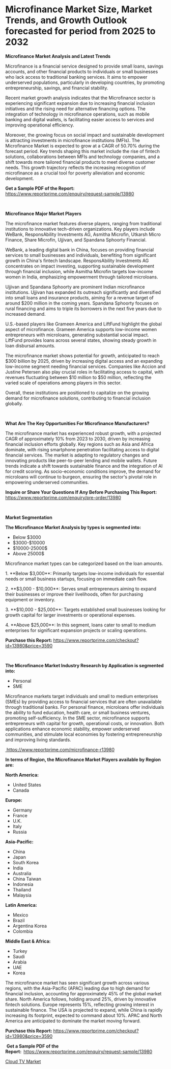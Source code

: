 <p><h1>Microfinance Market Size, Market Trends, and Growth Outlook forecasted for period from 2025 to 2032</h1></p><p><strong>Microfinance Market Analysis and Latest Trends</strong></p>
<p><p>Microfinance is a financial service designed to provide small loans, savings accounts, and other financial products to individuals or small businesses who lack access to traditional banking services. It aims to empower underserved populations, particularly in developing countries, by promoting entrepreneurship, savings, and financial stability. </p><p>Recent market growth analysis indicates that the Microfinance sector is experiencing significant expansion due to increasing financial inclusion initiatives and the rising need for alternative financing options. The integration of technology in microfinance operations, such as mobile banking and digital wallets, is facilitating easier access to services and improving operational efficiency. </p><p>Moreover, the growing focus on social impact and sustainable development is attracting investments in microfinance institutions (MFIs). The Microfinance Market is expected to grow at a CAGR of 50.70% during the forecast period. Key trends shaping this market include the rise of fintech solutions, collaborations between MFIs and technology companies, and a shift towards more tailored financial products to meet diverse customer needs. This growth trajectory reflects the increasing recognition of microfinance as a crucial tool for poverty alleviation and economic development.</p></p>
<p><strong>Get a Sample PDF of the Report:&nbsp;</strong> <a href="https://www.reportprime.com/enquiry/request-sample/13980?utm_campaign=2749&utm_medium=2&utm_source=Github&utm_content=ia&utm_term=20032025&utm_id=microfinance">https://www.reportprime.com/enquiry/request-sample/13980</a></p>
<p>&nbsp;</p>
<p><strong>Microfinance Major Market Players</strong></p>
<p><p>The microfinance market features diverse players, ranging from traditional institutions to innovative tech-driven organizations. Key players include WeBank, ResponsAbility Investments AG, Asmitha Microfin, Utkarsh Micro Finance, Share Microfin, Ujjivan, and Spandana Sphoorty Financial. </p><p>WeBank, a leading digital bank in China, focuses on providing financial services to small businesses and individuals, benefiting from significant growth in China's fintech landscape. ResponsAbility Investments AG concentrates on impact investing, supporting sustainable development through financial inclusion, while Asmitha Microfin targets low-income women in India, emphasizing empowerment through tailored microloans.</p><p>Ujjivan and Spandana Sphoorty are prominent Indian microfinance institutions. Ujjivan has expanded its outreach significantly and diversified into small loans and insurance products, aiming for a revenue target of around $200 million in the coming years. Spandana Sphoorty focuses on rural financing and aims to triple its borrowers in the next five years due to increased demand.</p><p>U.S.-based players like Grameen America and LiftFund highlight the global aspect of microfinance. Grameen America supports low-income women entrepreneurs with microloans, generating substantial social impact. LiftFund provides loans across several states, showing steady growth in loan disbursal amounts.</p><p>The microfinance market shows potential for growth, anticipated to reach $300 billion by 2025, driven by increasing digital access and an expanding low-income segment needing financial services. Companies like Accion and Justine Petersen also play crucial roles in facilitating access to capital, with revenues fluctuating between $10 million to $50 million, reflecting the varied scale of operations among players in this sector. </p><p>Overall, these institutions are positioned to capitalize on the growing demand for microfinance solutions, contributing to financial inclusion globally.</p></p>
<p>&nbsp;</p>
<p><strong>What Are The Key Opportunities For Microfinance Manufacturers?</strong></p>
<p><p>The microfinance market has experienced robust growth, with a projected CAGR of approximately 10% from 2023 to 2030, driven by increasing financial inclusion efforts globally. Key regions such as Asia and Africa dominate, with rising smartphone penetration facilitating access to digital financial services. The market is adapting to regulatory changes and innovating products like peer-to-peer lending and mobile wallets. Future trends indicate a shift towards sustainable finance and the integration of AI for credit scoring. As socio-economic conditions improve, the demand for microloans will continue to burgeon, ensuring the sector's pivotal role in empowering underserved communities.</p></p>
<p><strong>Inquire or Share Your Questions If Any Before Purchasing This Report:</strong> <a href="https://www.reportprime.com/enquiry/pre-order/13980?utm_campaign=2749&utm_medium=2&utm_source=Github&utm_content=ia&utm_term=20032025&utm_id=microfinance">https://www.reportprime.com/enquiry/pre-order/13980</a></p>
<p>&nbsp;</p>
<p><strong>Market Segmentation</strong></p>
<p><strong>The Microfinance Market Analysis by types is segmented into:</strong></p>
<p><ul><li>Below $3000</li><li>$3000-$10000</li><li>$10000-25000$</li><li>Above 25000$</li></ul></p>
<p><p>Microfinance market types can be categorized based on the loan amounts. </p><p>1. **Below $3,000**: Primarily targets low-income individuals for essential needs or small business startups, focusing on immediate cash flow.</p><p>   </p><p>2. **$3,000 - $10,000**: Serves small entrepreneurs aiming to expand their businesses or improve their livelihoods, often for purchasing equipment or inventory.</p><p>3. **$10,000 - $25,000**: Targets established small businesses looking for growth capital for larger investments or operational expenses.</p><p>4. **Above $25,000**: In this segment, loans cater to small to medium enterprises for significant expansion projects or scaling operations.</p></p>
<p><strong>Purchase this Report:&nbsp;</strong><a href="https://www.reportprime.com/checkout?id=13980&price=3590&utm_campaign=2749&utm_medium=2&utm_source=Github&utm_content=ia&utm_term=20032025&utm_id=microfinance">https://www.reportprime.com/checkout?id=13980&price=3590</a></p>
<p>&nbsp;</p>
<p><strong>The Microfinance Market Industry Research by Application is segmented into:</strong></p>
<p><ul><li>Personal</li><li>SME</li></ul></p>
<p><p>Microfinance markets target individuals and small to medium enterprises (SMEs) by providing access to financial services that are often unavailable through traditional banks. For personal finance, microloans offer individuals the ability to fund education, health care, or small business ventures, promoting self-sufficiency. In the SME sector, microfinance supports entrepreneurs with capital for growth, operational costs, or innovation. Both applications enhance economic stability, empower underserved communities, and stimulate local economies by fostering entrepreneurship and improving living standards.</p></p>
<p><a href="https://www.reportprime.com/microfinance-r13980?utm_campaign=2749&utm_medium=2&utm_source=Github&utm_content=ia&utm_term=20032025&utm_id=microfinance">&nbsp;https://www.reportprime.com/microfinance-r13980</a></p>
<p><strong>In terms of Region, the Microfinance Market Players available by Region are:</strong></p>
<p>
    <p> <strong> North America: </strong>
        <ul>
            <li>United States</li>
            <li>Canada</li>
        </ul>
        </p> 
    <p> <strong> Europe: </strong>
        <ul>
            <li>Germany</li>
            <li>France</li>
            <li>U.K.</li>
            <li>Italy</li>
            <li>Russia</li>
        </ul>
        </p> 
    <p> <strong> Asia-Pacific: </strong>
        <ul>
            <li>China</li>
            <li>Japan</li>
            <li>South Korea</li>
            <li>India</li>
            <li>Australia</li>
            <li>China Taiwan</li>
            <li>Indonesia</li>
            <li>Thailand</li>
            <li>Malaysia</li>
        </ul>
        </p> 
    <p> <strong> Latin America: </strong>
        <ul>
            <li>Mexico</li>
            <li>Brazil</li>
            <li>Argentina Korea</li>
            <li>Colombia</li>
        </ul>
        </p> 
    <p> <strong> Middle East & Africa: </strong>
        <ul>
            <li>Turkey</li>
            <li>Saudi</li>
            <li>Arabia</li>
            <li>UAE</li>
            <li>Korea</li>
        </ul>
    </p>
    </p>
<p><p>The microfinance market has seen significant growth across various regions, with the Asia-Pacific (APAC) leading due to high demand for financial inclusion, accounting for approximately 45% of the global market share. North America follows, holding around 25%, driven by innovative fintech solutions. Europe represents 15%, reflecting growing interest in sustainable finance. The USA is projected to expand, while China is rapidly increasing its footprint, expected to command about 10%. APAC and North America are anticipated to dominate the market moving forward.</p></p>
<p><strong>Purchase this Report: </strong><a href="https://www.reportprime.com/checkout?id=13980&price=3590&utm_campaign=2749&utm_medium=2&utm_source=Github&utm_content=ia&utm_term=20032025&utm_id=microfinance">https://www.reportprime.com/checkout?id=13980&price=3590</a></p>
<p>&nbsp;<strong>Get a Sample PDF of the Report:&nbsp;&nbsp;</strong><a href="https://www.reportprime.com/enquiry/request-sample/13980?utm_campaign=2749&utm_medium=2&utm_source=Github&utm_content=ia&utm_term=20032025&utm_id=microfinance">https://www.reportprime.com/enquiry/request-sample/13980</a></p>
<p><strong></strong></p>
<p><p><a href="https://github.com/edacruz6/Market-Research-Report-List-1/blob/main/cloud-tv-market.md?utm_campaign=2749&utm_medium=2&utm_source=Github&utm_content=ia&utm_term=20032025&utm_id=microfinance">Cloud TV Market</a></p></p>